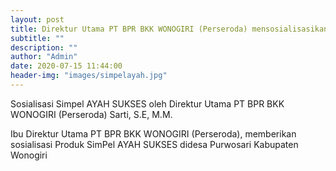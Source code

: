```yaml
---
layout: post
title: Direktur Utama PT BPR BKK WONOGIRI (Perseroda) mensosialisasikan SimPel AYAH SUKSES.
subtitle: ""
description: ""
author: "Admin"
date: 2020-07-15 11:44:00
header-img: "images/simpelayah.jpg"
---
```

Sosialisasi Simpel AYAH SUKSES oleh Direktur Utama PT BPR BKK WONOGIRI (Perseroda) Sarti, S.E, M.M.

Ibu Direktur Utama PT BPR BKK WONOGIRI (Perseroda), memberikan sosialisasi Produk SimPel AYAH SUKSES didesa Purwosari Kabupaten Wonogiri






